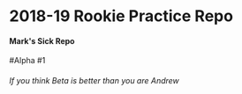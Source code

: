 # 2018-19 Rookie Practice Repo
#### Mark's Sick Repo







#Alpha #1
###### If you think Beta is better than you are Andrew